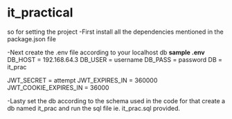 # it_practical

so for setting the project 
-First install all the dependencies mentioned in the package.json file

-Next create the .env file according to your localhost db
 **sample .env**
  DB_HOST = 192.168.64.3
  DB_USER = username
  DB_PASS = password
  DB = it_prac

  JWT_SECRET = attempt
  JWT_EXPIRES_IN = 360000
  JWT_COOKIE_EXPIRES_IN = 36000

-Lasty set the db according to the schema used in the code for that create a db named it_prac and run the sql file ie. it_prac.sql provided.

